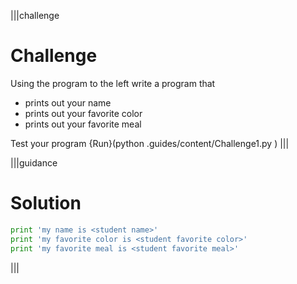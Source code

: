 |||challenge
# Challenge

Using the program to the left write a program that
 - prints out your name
 - prints out your favorite color
 - prints out your favorite meal
 
Test your program
{Run}(python .guides/content/Challenge1.py )
|||

|||guidance
# Solution

```python
print 'my name is <student name>'
print 'my favorite color is <student favorite color>'
print 'my favorite meal is <student favorite meal>'
```
|||